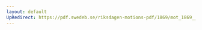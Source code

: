 ```yaml
---
layout: default
UpRedirect: https://pdf.swedeb.se/riksdagen-motions-pdf/1869/mot_1869__ak__00328/mot_1869__ak__00328_002.pdf
---
```

